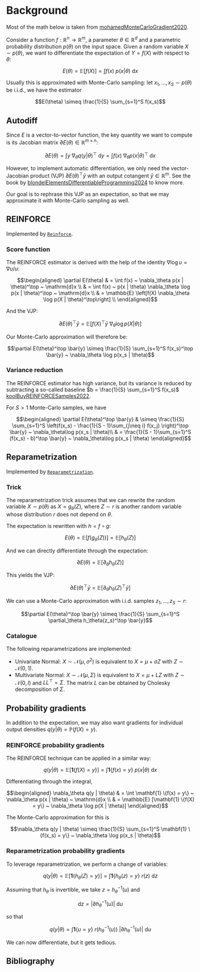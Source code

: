 # Background

Most of the math below is taken from [mohamedMonteCarloGradient2020](@citet).

Consider a function $f: \mathbb{R}^n \to \mathbb{R}^m$, a parameter $\theta \in \mathbb{R}^d$ and a parametric probability distribution $p(\theta)$ on the input space.
Given a random variable $X \sim p(\theta)$, we want to differentiate the expectation of $Y = f(X)$ with respect to $\theta$:

$$E(\theta) = \mathbb{E}[f(X)] = \int f(x) ~ p(x | \theta) ~\mathrm{d} x$$

Usually this is approximated with Monte-Carlo sampling: let $x_1, \dots, x_S \sim p(\theta)$ be i.i.d., we have the estimator

$$E(\theta) \simeq \frac{1}{S} \sum_{s=1}^S f(x_s)$$

## Autodiff

Since $E$ is a vector-to-vector function, the key quantity we want to compute is its Jacobian matrix $\partial E(\theta) \in \mathbb{R}^{m \times n}$:

$$\partial E(\theta) = \int y ~ \nabla_\theta q(y | \theta)^\top ~ \mathrm{d} y = \int f(x) ~ \nabla_\theta p(x | \theta)^\top ~\mathrm{d} x$$

However, to implement automatic differentiation, we only need the vector-Jacobian product (VJP) $\partial E(\theta)^\top \bar{y}$ with an output cotangent $\bar{y} \in \mathbb{R}^m$.
See the book by [blondelElementsDifferentiableProgramming2024](@citet) to know more.

Our goal is to rephrase this VJP as an expectation, so that we may approximate it with Monte-Carlo sampling as well.

## REINFORCE

Implemented by [`Reinforce`](@ref).

### Score function

The REINFORCE estimator is derived with the help of the identity $\nabla \log u = \nabla u / u$:

$$\begin{aligned}
\partial E(\theta)
& = \int f(x) ~ \nabla_\theta p(x | \theta)^\top ~ \mathrm{d}x \\
& = \int f(x) ~ p(x | \theta) \nabla_\theta \log p(x | \theta)^\top ~ \mathrm{d}x \\
& = \mathbb{E} \left[f(X) \nabla_\theta \log p(X | \theta)^\top\right] \\
\end{aligned}$$

And the VJP:

$$\partial E(\theta)^\top \bar{y} = \mathbb{E} \left[f(X)^\top \bar{y} ~\nabla_\theta \log p(X | \theta)\right]$$

Our Monte-Carlo approximation will therefore be:

$$\partial E(\theta)^\top \bar{y} \simeq \frac{1}{S} \sum_{s=1}^S f(x_s)^\top \bar{y} ~ \nabla_\theta \log p(x_s | \theta)$$

### Variance reduction

The REINFORCE estimator has high variance, but its variance is reduced by subtracting a so-called baseline $b = \frac{1}{S} \sum_{s=1}^S f(x_s)$ [koolBuyREINFORCESamples2022](@citep).

For $S > 1$ Monte-Carlo samples, we have

$$\begin{aligned}
\partial E(\theta)^\top \bar{y} 
& \simeq \frac{1}{S} \sum_{s=1}^S \left(f(x_s) - \frac{1}{S - 1}\sum_{j\neq i} f(x_j) \right)^\top \bar{y} ~ \nabla_\theta\log p(x_s | \theta)\\
& = \frac{1}{S - 1}\sum_{s=1}^S (f(x_s) - b)^\top \bar{y} ~ \nabla_\theta\log p(x_s | \theta)
\end{aligned}$$

## Reparametrization

Implemented by [`Reparametrization`](@ref).

### Trick

The reparametrization trick assumes that we can rewrite the random variable $X \sim p(\theta)$ as $X = g_\theta(Z)$, where $Z \sim r$ is another random variable whose distribution $r$ does not depend on $\theta$.

The expectation is rewritten with $h = f \circ g$:

$$E(\theta) = \mathbb{E}\left[ f(g_\theta(Z)) \right] = \mathbb{E}\left[ h_\theta(Z) \right]$$

And we can directly differentiate through the expectation:

$$\partial E(\theta) = \mathbb{E} \left[ \partial_\theta h_\theta(Z) \right]$$

This yields the VJP:

$$\partial E(\theta)^\top \bar{y} = \mathbb{E} \left[ \partial_\theta h_\theta(Z)^\top \bar{y} \right]$$

We can use a Monte-Carlo approximation with i.i.d. samples $z_1, \dots, z_S \sim r$:

$$\partial E(\theta)^\top \bar{y} \simeq \frac{1}{S} \sum_{s=1}^S \partial_\theta h_\theta(z_s)^\top \bar{y}$$

### Catalogue

The following reparametrizations are implemented:

- Univariate Normal: $X \sim \mathcal{N}(\mu, \sigma^2)$ is equivalent to $X = \mu + \sigma Z$ with $Z \sim \mathcal{N}(0, 1)$.
- Multivariate Normal: $X \sim \mathcal{N}(\mu, \Sigma)$ is equivalent to $X = \mu + L Z$ with $Z \sim \mathcal{N}(0, I)$ and $L L^\top = \Sigma$. The matrix $L$ can be obtained by Cholesky decomposition of $\Sigma$.

## Probability gradients

In addition to the expectation, we may also want gradients for individual output densities $q(y | \theta) = \mathbb{P}(f(X) = y)$.

### REINFORCE probability gradients

The REINFORCE technique can be applied in a similar way:

$$q(y | \theta) = \mathbb{E}[\mathbf{1}\{f(X) = y\}]  = \int \mathbf{1} \{f(x) = y\} ~ p(x | \theta) ~ \mathrm{d}x$$

Differentiating through the integral,

$$\begin{aligned}
\nabla_\theta q(y | \theta)
& = \int \mathbf{1} \{f(x) = y\} ~ \nabla_\theta p(x | \theta) ~ \mathrm{d}x \\
& = \mathbb{E} [\mathbf{1} \{f(X) = y\} ~ \nabla_\theta \log p(X | \theta)]
\end{aligned}$$

The Monte-Carlo approximation for this is

$$\nabla_\theta q(y | \theta) \simeq \frac{1}{S} \sum_{s=1}^S \mathbf{1} \{f(x_s) = y\} ~ \nabla_\theta \log p(x_s | \theta)$$

### Reparametrization probability gradients

To leverage reparametrization, we perform a change of variables:

$$q(y | \theta) = \mathbb{E}[\mathbf{1}\{h_\theta(Z) = y\}]  = \int \mathbf{1} \{h_\theta(z) = y\} ~ r(z) ~ \mathrm{d}z$$

Assuming that $h_\theta$ is invertible, we take $z = h_\theta^{-1}(u)$ and

$$\mathrm{d}z = |\partial h_{\theta}^{-1}(u)| ~ \mathrm{d}u$$

so that

$$q(y | \theta) = \int \mathbf{1} \{u = y\} ~ r(h_\theta^{-1}(u)) ~ |\partial h_{\theta}^{-1}(u)| ~ \mathrm{d}u$$

We can now differentiate, but it gets tedious.

## Bibliography

```@bibliography
```